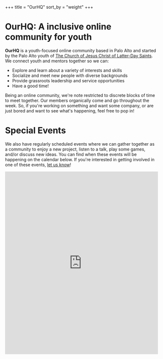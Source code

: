 +++
title = "OurHQ"
sort_by = "weight"
+++

# OurHQ: A inclusive online community for youth

**OurHQ** is a youth-focused online community based in Palo Alto and started by the Palo Alto youth of [The Church of Jesus Christ of Latter-Day Saints][lds].
We connect youth and mentors together so we can:

- Explore and learn about a variety of interests and skills
- Socialize and meet new people with diverse backgrounds
- Provide grassroots leadership and service opportunities
- Have a good time!

Being an online community, we're note restricted to discrete blocks of time to meet together.
Our members organically come and go throughout the week.
So, if you're working on something and want some company, or are just bored and want to see what's happening, feel free to pop in!

# Special Events

We also have regularly scheduled events where we can gather together as a community to enjoy a new project, listen to a talk, play some games, and/or discuss new ideas.
You can find when these events will be happening on the calendar below.
If you're interested in getting involved in one of these events, [let us know][email]!

<iframe src="https://calendar.google.com/calendar/embed?height=600&amp;wkst=1&amp;bgcolor=%23fdf6e3&amp;ctz=America%2FLos_Angeles&amp;src=ZWczMXY1c3NxMDg3aGRqb2E1Zzc3NXNyNWdAZ3JvdXAuY2FsZW5kYXIuZ29vZ2xlLmNvbQ&amp;src=ZW4udXNhI2hvbGlkYXlAZ3JvdXAudi5jYWxlbmRhci5nb29nbGUuY29t&amp;color=%23795548&amp;color=%23009688&amp;mode=MONTH&amp;showCalendars=1&amp;showNav=1&amp;showTitle=1&amp;title=OurHQ%20Schedule" width="100%" height="600" frameborder="0" scrolling="no"></iframe>

[lds]: https://www.churchofjesuschrist.org/
[email]: mailto:ourhq@hsiao.dev
